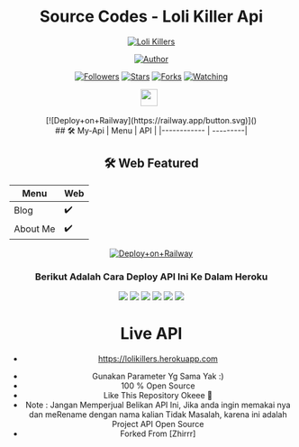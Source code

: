 <div align="center">
 
# Source Codes - Loli Killer Api
<p align="center">
<a href="#"><img title="Loli Killers" src="https://img.shields.io/badge/LoliKillers Api-blue?colorA=%23ff0000&colorB=%23017e40&style=for-the-badge"></a>
</p>
<p align="center">
<a href="https://github.com/LoliKillers"><img title="Author" src="https://img.shields.io/badge/Author-LoliKillers-orange.svg?style=for-the-badge&logo=github"></a>
</p>
<p align="center">
<a href="https://github.com/LoliKillers/followers"><img title="Followers" src="https://img.shields.io/github/followers/LoliKillers?color=red&style=flat-square"></a>
<a href="https://github.com/LoliKillers/LoliKiller-Api/stargazers/"><img title="Stars" src="https://img.shields.io/github/stars/LoliKillers/LoliKiller-Api?color=blue&style=flat-square"></a>
<a href="https://github.com/LoliKillers/LoliKiller-Api/network/members"><img title="Forks" src="https://img.shields.io/github/forks/LoliKillers/LoliKiller-Api?color=red&style=flat-square"></a>
<a href="https://github.com/LoliKiller/LoliKiller-Api/watchers"><img title="Watching" src="https://img.shields.io/github/watchers/LoliKillers/LoliKiller-Api?label=Watchers&color=blue&style=flat-square"></a>
</p>
<p align='center'>
   <a href="https://wa.me/6283803728334"><img height="30" src="https://c.top4top.io/p_1837yybbf0.jpeg"></a>&nbsp;&nbsp;
</P>
[![Deploy+on+Railway](https://railway.app/button.svg)](<https://railway.app/new/template?template=>)<br>
## 🛠️ My-Api
| Menu | API | 
|------------ | ---------|

## 🛠️ Web Featured
| Menu | Web | 
|------------ | ---------|
| Blog | ✔️ |
| About Me | ✔️ |


[![Deploy+on+Railway](https://railway.app/button.svg)](<https://railway.app/new/template?template=https://github.com/TopModeJapan/arnz-api>)<br>
### Berikut Adalah Cara Deploy API Ini Ke Dalam Heroku
<p align="center">
<img src="https://raw.githubusercontent.com/Zhirrr/My-SQL-Results/main/tutor/heroku/Screenshot_2021-02-23-17-47-56-969_com.android.chrome.png"/>
<img src="https://raw.githubusercontent.com/Zhirrr/My-SQL-Results/main/tutor/heroku/Screenshot_2021-02-23-17-48-56-435_com.android.chrome.png"/>
<img src="https://raw.githubusercontent.com/Zhirrr/My-SQL-Results/main/tutor/heroku/Screenshot_2021-02-23-17-49-37-427_com.android.chrome.png"/>
<img src="https://raw.githubusercontent.com/Zhirrr/My-SQL-Results/main/tutor/heroku/Screenshot_2021-02-23-17-51-08-627_com.android.chrome.png"/>
<img src="https://raw.githubusercontent.com/Zhirrr/My-SQL-Results/main/tutor/heroku/Screenshot_2021-02-23-17-51-35-141_com.android.chrome.png"/>
<img src="https://raw.githubusercontent.com/Zhirrr/My-SQL-Results/main/tutor/heroku/Screenshot_2021-02-23-17-52-12-691_com.android.chrome.png"/>
</p>

# Live API
* https://lolikillers.herokuapp.com
- Gunakan Parameter Yg Sama Yak :)
- 100 % Open Source
- Like This Repository Okeee 🎉
- Note : Jangan Memperjual Belikan API Ini, Jika anda ingin memakai nya dan meRename dengan nama kalian Tidak Masalah, karena ini adalah Project API Open Source
- Forked From [Zhirrr]
